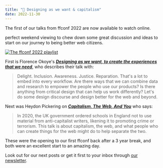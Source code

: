 ```yaml
---
title: "🍿 Designing as we want & capitalism"
date: 2022-11-30
---
```


The first of our talks from ffconf 2022 are now available to watch online.

perfect weekend viewing to chew down some great discussion and ideas to start on our journey to being better web citizens.

[![The ffconf 2022 playlist](https://ffconf.org/images/articles/2022-talks-1.jpg)](https://www.youtube.com/playlist?list=PLZy5V2JKDfX9afwuEl1NolNpvd0yNWc8E)

First is Florence Okoye's [***Designing as we want, to create the experiences that we need***](https://www.youtube.com/watch?v=8jVRdtz-k-E&list=PLZy5V2JKDfX9afwuEl1NolNpvd0yNWc8E&index=1), who describes their talk with:

> Delight. Inclusion. Awareness. Justice. Reparation. That's a lot to embed into every workflow. Are there ways that we can combine data and research to empower the people who use our products? Is there anything from critical design that can help us work differently? Let's do some design discourse and design better for the web and beyond.

Next was Heydon Pickering on [***Capitalism, The Web, And You***](https://www.youtube.com/watch?v=GZsIhiXJjpY&list=PLZy5V2JKDfX9afwuEl1NolNpvd0yNWc8E&index=2) who says:

> In 2020, the UK government ordered schools in England not to use material from anti-capitalist writers, likening it to promoting crime or terrorism. This talk is about capitalism, the web, and what people who can create things for the web might do to help separate the two.

These were the opening to our first ffconf back after a 3 year break, and both were an excellent start to an amazing day.

Look out for our next posts or get it first to your inbox through [our newsletter](https://ffconf.org/news).
